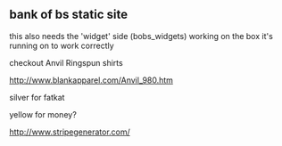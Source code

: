 bank of bs static site
-----

this also needs the 'widget' side (bobs_widgets) working on the box it's running on to work correctly

checkout Anvil Ringspun shirts

http://www.blankapparel.com/Anvil_980.htm

silver for fatkat

yellow for money?

http://www.stripegenerator.com/